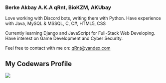 ### Berke Akbay A.K.A qRnt, BioKZM, AKUbay

Love working with Discord bots, writing them with Python.
Have experience with Java, MySQL & MSSQL, C, C#, HTML5, CSS

Currently learning Django and JavaScript for Full-Stack Web Developing.
Have interest on Game Development and Cyber Security.

Feel free to contact with me on:
<a href = "mailto:qRnt@yandex.com">qRnt@yandex.com</a>





My Codewars Profile
-----------------
<img src = "https://www.codewars.com/users/qRnt/badges/large?theme=light"></img>
<!--
**BioKZM/BioKZM** is a ✨ _special_ ✨ repository because its `README.md` (this file) appears on your GitHub profile.

Here are some ideas to get you started:

- 🔭 I’m currently working on ...
- 🌱 I’m currently learning ...
- 👯 I’m looking to collaborate on ...
- 🤔 I’m looking for help with ...
- 💬 Ask me about ...
- 📫 How to reach me: ...
- 😄 Pronouns: ...
- ⚡ Fun fact: ...
-->
